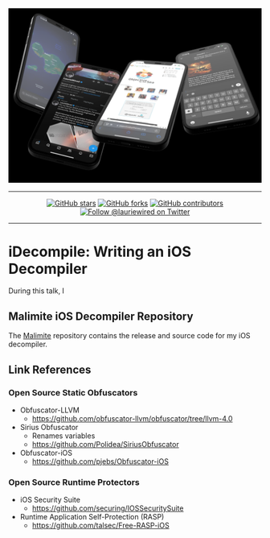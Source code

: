 <div align="center">

![logo](images/logo.png)

---

[![GitHub stars](https://img.shields.io/github/stars/LaurieWired/ObjectiveByTheSea2024)](https://github.com/LaurieWired/Malimite/stargazers)
[![GitHub forks](https://img.shields.io/github/forks/LaurieWired/ObjectiveByTheSea2024)](https://github.com/LaurieWired/Malimite/network/members)
[![GitHub contributors](https://img.shields.io/github/contributors/LaurieWired/ObjectiveByTheSea2024)](https://github.com/LaurieWired/Malimite/graphs/contributors)
[![Follow @lauriewired on Twitter](https://img.shields.io/twitter/follow/lauriewired?style=social)](https://twitter.com/lauriewired)

</div>

---

# iDecompile: Writing an iOS Decompiler

During this talk, I 


## Malimite iOS Decompiler Repository
The [Malimite](https://github.com/LaurieWired/Malimite) repository contains the release and source code for my iOS decompiler.

## Link References
### Open Source Static Obfuscators
- Obfuscator-LLVM
  - https://github.com/obfuscator-llvm/obfuscator/tree/llvm-4.0
- Sirius Obfuscator
  - Renames variables
  - https://github.com/Polidea/SiriusObfuscator
- Obfuscator-iOS
  - https://github.com/pjebs/Obfuscator-iOS

### Open Source Runtime Protectors
- iOS Security Suite
  - https://github.com/securing/IOSSecuritySuite
- Runtime Application Self-Protection (RASP)
  - https://github.com/talsec/Free-RASP-iOS


